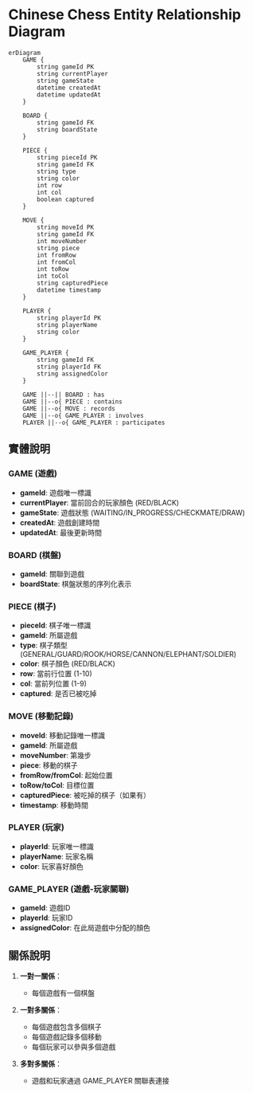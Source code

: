 # Chinese Chess Entity Relationship Diagram

```mermaid
erDiagram
    GAME {
        string gameId PK
        string currentPlayer
        string gameState
        datetime createdAt
        datetime updatedAt
    }

    BOARD {
        string gameId FK
        string boardState
    }

    PIECE {
        string pieceId PK
        string gameId FK
        string type
        string color
        int row
        int col
        boolean captured
    }

    MOVE {
        string moveId PK
        string gameId FK
        int moveNumber
        string piece
        int fromRow
        int fromCol
        int toRow
        int toCol
        string capturedPiece
        datetime timestamp
    }

    PLAYER {
        string playerId PK
        string playerName
        string color
    }

    GAME_PLAYER {
        string gameId FK
        string playerId FK
        string assignedColor
    }

    GAME ||--|| BOARD : has
    GAME ||--o{ PIECE : contains
    GAME ||--o{ MOVE : records
    GAME ||--o{ GAME_PLAYER : involves
    PLAYER ||--o{ GAME_PLAYER : participates
```

## 實體說明

### GAME (遊戲)
- **gameId**: 遊戲唯一標識
- **currentPlayer**: 當前回合的玩家顏色 (RED/BLACK)
- **gameState**: 遊戲狀態 (WAITING/IN_PROGRESS/CHECKMATE/DRAW)
- **createdAt**: 遊戲創建時間
- **updatedAt**: 最後更新時間

### BOARD (棋盤)
- **gameId**: 關聯到遊戲
- **boardState**: 棋盤狀態的序列化表示

### PIECE (棋子)
- **pieceId**: 棋子唯一標識
- **gameId**: 所屬遊戲
- **type**: 棋子類型 (GENERAL/GUARD/ROOK/HORSE/CANNON/ELEPHANT/SOLDIER)
- **color**: 棋子顏色 (RED/BLACK)
- **row**: 當前行位置 (1-10)
- **col**: 當前列位置 (1-9)
- **captured**: 是否已被吃掉

### MOVE (移動記錄)
- **moveId**: 移動記錄唯一標識
- **gameId**: 所屬遊戲
- **moveNumber**: 第幾步
- **piece**: 移動的棋子
- **fromRow/fromCol**: 起始位置
- **toRow/toCol**: 目標位置
- **capturedPiece**: 被吃掉的棋子（如果有）
- **timestamp**: 移動時間

### PLAYER (玩家)
- **playerId**: 玩家唯一標識
- **playerName**: 玩家名稱
- **color**: 玩家喜好顏色

### GAME_PLAYER (遊戲-玩家關聯)
- **gameId**: 遊戲ID
- **playerId**: 玩家ID
- **assignedColor**: 在此局遊戲中分配的顏色

## 關係說明

1. **一對一關係**：
   - 每個遊戲有一個棋盤

2. **一對多關係**：
   - 每個遊戲包含多個棋子
   - 每個遊戲記錄多個移動
   - 每個玩家可以參與多個遊戲

3. **多對多關係**：
   - 遊戲和玩家通過 GAME_PLAYER 關聯表連接